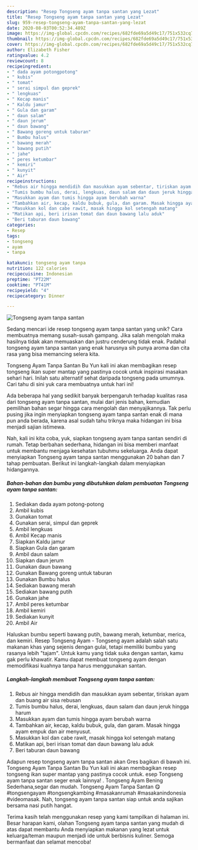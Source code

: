 ```yaml
---
description: "Resep Tongseng ayam tanpa santan yang Lezat"
title: "Resep Tongseng ayam tanpa santan yang Lezat"
slug: 959-resep-tongseng-ayam-tanpa-santan-yang-lezat
date: 2020-08-03T00:52:34.489Z
image: https://img-global.cpcdn.com/recipes/682fde69a5d49c17/751x532cq70/tongseng-ayam-tanpa-santan-foto-resep-utama.jpg
thumbnail: https://img-global.cpcdn.com/recipes/682fde69a5d49c17/751x532cq70/tongseng-ayam-tanpa-santan-foto-resep-utama.jpg
cover: https://img-global.cpcdn.com/recipes/682fde69a5d49c17/751x532cq70/tongseng-ayam-tanpa-santan-foto-resep-utama.jpg
author: Elizabeth Fisher
ratingvalue: 4.2
reviewcount: 8
recipeingredient:
- " dada ayam potongpotong"
- " kubis"
- " tomat"
- " serai simpul dan geprek"
- " lengkuas"
- " Kecap manis"
- " Kaldu jamur"
- " Gula dan garam"
- " daun salam"
- " daun jerum"
- " daun bawang"
- " Bawang goreng untuk taburan"
- " Bumbu halus"
- " bawang merah"
- " bawang putih"
- " jahe"
- " peres ketumbar"
- " kemiri"
- " kunyit"
- " Air"
recipeinstructions:
- "Rebus air hingga mendidih dan masukkan ayam sebentar, tiriskan ayam dan buang air sisa rebusan"
- "Tumis bumbu halus, derai, lengkuas, daun salam dan daun jeruk hingga harum"
- "Masukkan ayam dan tumis hingga ayam berubah warna"
- "Tambahkan air, kecap, kaldu bubuk, gula, dan garam. Masak hingga ayam empuk dan air menyusut."
- "Masukkan kol dan cabe rawit, masak hingga kol setengah matang"
- "Matikan api, beri irisan tomat dan daun bawang lalu aduk"
- "Beri taburan daun bawang"
categories:
- Resep
tags:
- tongseng
- ayam
- tanpa

katakunci: tongseng ayam tanpa 
nutrition: 122 calories
recipecuisine: Indonesian
preptime: "PT22M"
cooktime: "PT41M"
recipeyield: "4"
recipecategory: Dinner

---
```



![Tongseng ayam tanpa santan](https://img-global.cpcdn.com/recipes/682fde69a5d49c17/751x532cq70/tongseng-ayam-tanpa-santan-foto-resep-utama.jpg)

Sedang mencari ide resep tongseng ayam tanpa santan yang unik? Cara membuatnya memang susah-susah gampang. Jika salah mengolah maka hasilnya tidak akan memuaskan dan justru cenderung tidak enak. Padahal tongseng ayam tanpa santan yang enak harusnya sih punya aroma dan cita rasa yang bisa memancing selera kita.

Tongseng Ayam Tanpa Santan Bu Yun kali ini akan membagikan resep tongseng ikan super mantap yang pastinya cocok untuk inspirasi masakan sehari hari. Inilah satu alternatif sehat daripada tongseng pada umumnya. Cari tahu di sini yuk cara membuatnya untuk hari ini!

Ada beberapa hal yang sedikit banyak berpengaruh terhadap kualitas rasa dari tongseng ayam tanpa santan, mulai dari jenis bahan, kemudian pemilihan bahan segar hingga cara mengolah dan menyajikannya. Tak perlu pusing jika ingin menyiapkan tongseng ayam tanpa santan enak di mana pun anda berada, karena asal sudah tahu triknya maka hidangan ini bisa menjadi sajian istimewa.


Nah, kali ini kita coba, yuk, siapkan tongseng ayam tanpa santan sendiri di rumah. Tetap berbahan sederhana, hidangan ini bisa memberi manfaat untuk membantu menjaga kesehatan tubuhmu sekeluarga. Anda dapat menyiapkan Tongseng ayam tanpa santan menggunakan 20 bahan dan 7 tahap pembuatan. Berikut ini langkah-langkah dalam menyiapkan hidangannya.

<!--inarticleads1-->

##### Bahan-bahan dan bumbu yang dibutuhkan dalam pembuatan Tongseng ayam tanpa santan:

1. Sediakan  dada ayam potong-potong
1. Ambil  kubis
1. Gunakan  tomat
1. Gunakan  serai, simpul dan geprek
1. Ambil  lengkuas
1. Ambil  Kecap manis
1. Siapkan  Kaldu jamur
1. Siapkan  Gula dan garam
1. Ambil  daun salam
1. Siapkan  daun jerum
1. Gunakan  daun bawang
1. Gunakan  Bawang goreng untuk taburan
1. Gunakan  Bumbu halus
1. Sediakan  bawang merah
1. Sediakan  bawang putih
1. Gunakan  jahe
1. Ambil  peres ketumbar
1. Ambil  kemiri
1. Sediakan  kunyit
1. Ambil  Air


Haluskan bumbu seperti bawang putih, bawang merah, ketumbar, merica, dan kemiri. Resep Tongseng Ayam - Tongseng ayam adalah salah satu makanan khas yang sejenis dengan gulai, tetapi memiliki bumbu yang rasanya lebih &#34;tajam&#34;. Untuk kamu yang tidak suka dengan santan, kamu gak perlu khawatir. Kamu dapat membuat tongseng ayam dengan memodifikasi kuahnya tanpa harus menggunakan santan. 

<!--inarticleads2-->

##### Langkah-langkah membuat Tongseng ayam tanpa santan:

1. Rebus air hingga mendidih dan masukkan ayam sebentar, tiriskan ayam dan buang air sisa rebusan
1. Tumis bumbu halus, derai, lengkuas, daun salam dan daun jeruk hingga harum
1. Masukkan ayam dan tumis hingga ayam berubah warna
1. Tambahkan air, kecap, kaldu bubuk, gula, dan garam. Masak hingga ayam empuk dan air menyusut.
1. Masukkan kol dan cabe rawit, masak hingga kol setengah matang
1. Matikan api, beri irisan tomat dan daun bawang lalu aduk
1. Beri taburan daun bawang


Adapun resep tongseng ayam tanpa santan akan Gres bagikan di bawah ini. Tongseng Ayam Tanpa Santan Bu Yun kali ini akan membagikan resep tongseng ikan super mantap yang pastinya cocok untuk. esep Tongseng ayam tanpa santan seger enak lainnya! . Tongseng Ayam Bening Sederhana,segar dan mudah. Tongseng Ayam Tanpa Santan 😋 #tongsengayam #tongsengkambing #masakanrumah #masakanindonesia #videomasak. Nah, tongseng ayam tanpa santan siap untuk anda sajikan bersama nasi putih hangat. 

Terima kasih telah menggunakan resep yang kami tampilkan di halaman ini. Besar harapan kami, olahan Tongseng ayam tanpa santan yang mudah di atas dapat membantu Anda menyiapkan makanan yang lezat untuk keluarga/teman maupun menjadi ide untuk berbisnis kuliner. Semoga bermanfaat dan selamat mencoba!
